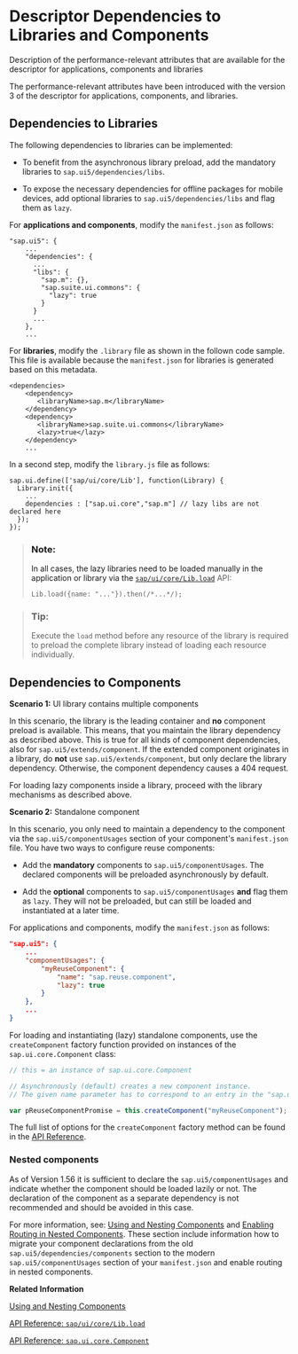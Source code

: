 <!-- loio8521ad1955f340f9a6207d615c88d7fd -->

# Descriptor Dependencies to Libraries and Components

Description of the performance-relevant attributes that are available for the descriptor for applications, components and libraries

The performance-relevant attributes have been introduced with the version 3 of the descriptor for applications, components, and libraries.



<a name="loio8521ad1955f340f9a6207d615c88d7fd__section_DEPLIB"/>

## Dependencies to Libraries

The following dependencies to libraries can be implemented:

-   To benefit from the asynchronous library preload, add the mandatory libraries to `sap.ui5/dependencies/libs`.

-   To expose the necessary dependencies for offline packages for mobile devices, add optional libraries to `sap.ui5/dependencies/libs` and flag them as `lazy`.


For **applications and components**, modify the `manifest.json` as follows:

```
"sap.ui5": {
    ...
    "dependencies": {
      ...
      "libs": {
        "sap.m": {},
        "sap.suite.ui.commons": {
          "lazy": true
        }
      }
      ...
    },
    ...

```

For **libraries**, modify the `.library` file as shown in the follown code sample. This file is available because the `manifest.json` for libraries is generated based on this metadata.

```
<dependencies>
    <dependency>
       <libraryName>sap.m</libraryName>
    </dependency>
    <dependency>
       <libraryName>sap.suite.ui.commons</libraryName>
       <lazy>true</lazy>
    </dependency>
    ...
```

In a second step, modify the `library.js` file as follows:

```
sap.ui.define(['sap/ui/core/Lib'], function(Library) {
  Library.init({
    ...
    dependencies : ["sap.ui.core","sap.m"] // lazy libs are not declared here
  });
});
```

> ### Note:  
> In all cases, the lazy libraries need to be loaded manually in the application or library via the [`sap/ui/core/Lib.load`](https://ui5.sap.com/#/api/sap.ui.core.Lib%23methods/sap.ui.core.Lib.load) API:
> 
> ```
> Lib.load({name: "..."}).then(/*...*/);
> ```

> ### Tip:  
> Execute the `load` method before any resource of the library is required to preload the complete library instead of loading each resource individually.



<a name="loio8521ad1955f340f9a6207d615c88d7fd__section_qkj_sdf_3mb"/>

## Dependencies to Components

**Scenario 1:** UI library contains multiple components

In this scenario, the library is the leading container and **no** component preload is available. This means, that you maintain the library dependency as described above. This is true for all kinds of component dependencies, also for `sap.ui5/extends/component`. If the extended component originates in a library, do **not** use `sap.ui5/extends/component`, but only declare the library dependency. Otherwise, the component dependency causes a 404 request.

For loading lazy components inside a library, proceed with the library mechanisms as described above.

**Scenario 2:** Standalone component

In this scenario, you only need to maintain a dependency to the component via the `sap.ui5/componentUsages` section of your component's `manifest.json` file. You have two ways to configure reuse components:

-   Add the **mandatory** components to `sap.ui5/componentUsages`. The declared components will be preloaded asynchronously by default.

-   Add the **optional** components to `sap.ui5/componentUsages` **and** flag them as `lazy`. They will not be preloaded, but can still be loaded and instantiated at a later time.


For applications and components, modify the `manifest.json` as follows:

```json
"sap.ui5": {
	...
	"componentUsages": {
		"myReuseComponent": {
			"name": "sap.reuse.component",
			"lazy": true
		}
	},
	...
}
```

For loading and instantiating \(lazy\) standalone components, use the `createComponent` factory function provided on instances of the `sap.ui.core.Component` class:

```js
// this = an instance of sap.ui.core.Component

// Asynchronously (default) creates a new component instance.
// The given name parameter has to correspond to an entry in the "sap.ui5/componentUsages" section of the manifest.json.

var pReuseComponentPromise = this.createComponent("myReuseComponent");


```

The full list of options for the `createComponent` factory method can be found in the [API Reference](https://ui5.sap.com/#/api/sap.ui.core.Component%23methods/createComponent). 



### Nested components

As of Version 1.56 it is sufficient to declare the `sap.ui5/componentUsages` and indicate whether the component should be loaded lazily or not. The declaration of the component as a separate dependency is not recommended and should be avoided in this case.

For more information, see: [Using and Nesting Components](using-and-nesting-components-346599f.md) and [Enabling Routing in Nested Components](enabling-routing-in-nested-components-fb19f50.md). These section include information how to migrate your component declarations from the old `sap.ui5/dependencies/components` section to the modern `sap.ui5/componentUsages` section of your `manifest.json` and enable routing in nested components.

**Related Information**  


[Using and Nesting Components](using-and-nesting-components-346599f.md "You can use a ComponentContainer to wrap a UIComponent and reuse it anywhere within the SAPUI5 control tree. With the ComponentContainer you can nest components inside other components.")

[API Reference: `sap/ui/core/Lib.load`](https://ui5.sap.com/#/api/sap.ui.core.Lib%23methods/sap.ui.core.Lib.load)

[API Reference: `sap.ui.core.Component`](https://ui5.sap.com/#/api/sap.ui.core.Component)

